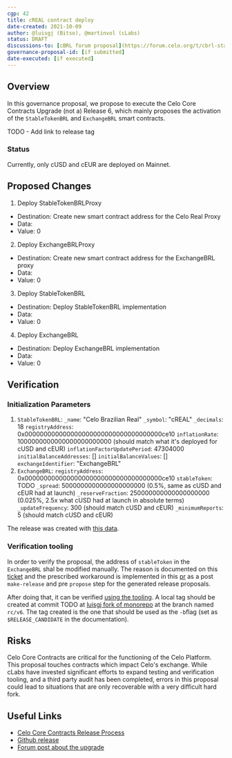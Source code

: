 ```yaml
---
cgp: 42
title: cREAL contract deploy
date-created: 2021-10-09
author: @luisgj (Bitso), @martinvol (cLabs)
status: DRAFT
discussions-to: [cBRL forum proposal](https://forum.celo.org/t/cbrl-stable-asset/1281)
governance-proposal-id: [if submitted]
date-executed: [if executed]
---
```


## Overview

In this governance proposal, we propose to execute the Celo Core Contracts Upgrade (not a) Release 6, which mainly proposes the activation of the `StableTokenBRL` and `ExchangeBRL` smart contracts.

TODO - Add link to release tag

### Status

Currently, only cUSD and cEUR are deployed on Mainnet.

## Proposed Changes

1. Deploy StableTokenBRLProxy
- Destination: Create new smart contract address for the Celo Real Proxy
- Data: 
- Value: 0

2. Deploy ExchangeBRLProxy
- Destination: Create new smart contract address for the ExchangeBRL proxy
- Data:
- Value: 0

3. Deploy StableTokenBRL
- Destination: Deploy StableTokenBRL implementation
- Data:
- Value: 0

4. Deploy ExchangeBRL
- Destination: Deploy ExchangeBRL implementation
- Data:
- Value: 0


## Verification

### Initialization Parameters

1. `StableTokenBRL`:
  `_name`: "Celo Brazilian Real"
  `_symbol`: "cREAL"
  `_decimals`: 18
  `registryAddress`: 0x000000000000000000000000000000000000ce10
  `inflationRate`: 1000000000000000000000000 (should match what it's deployed for cUSD and cEUR)
  `inflationFactorUpdatePeriod`: 47304000
  `initialBalanceAddresses`: []
  `initialBalanceValues`: []
  `exchangeIdentifier`: "ExchangeBRL"
2. `ExchangeBRL`:
  `registryAddress`: 0x000000000000000000000000000000000000ce10
  `stableToken`: TODO
  `_spread`: 5000000000000000000000 (0.5%, same as cUSD and cEUR had at launch)
  `_reserveFraction`: 250000000000000000000 (0.025%, 2.5x what cUSD had at launch in absolute terms)
  `_updateFrequency`: 300 (should match cUSD and cEUR)
  `_minimumReports`: 5 (should match cUSD and cEUR)

The release was created with [this data](packages/protocol/releaseData/initializationData/release6.json).

### Verification tooling

In order to verify the proposal, the address of `stableToken` in the `ExchangeBRL` shal be modified manually. The reason is documented on this [ticket](https://github.com/celo-org/celo-monorepo/issues/7171) and the prescribed workaround is implemented in this [pr](https://github.com/celo-org/celo-monorepo/pull/7267) as a post `make-release` and pre `propose` step for the generated release proposals.

After doing that, it can be verified [using the tooling](https://docs.celo.org/community/release-process/smart-contracts#verify-proposed-release-candidate). A local tag should be created at commit TODO at [luisgj fork of monorepo](https://github.com/luisgj/celo-monorepo/tree/rc/v6) at the branch named `rc/v6`. The tag created is the one that should be used as the `-b`flag (set as `$RELEASE_CANDIDATE` in the documentation).

## Risks

Celo Core Contracts are critical for the functioning of the Celo Platform. This proposal touches contracts which impact Celo's exchange. While cLabs have invested significant efforts to expand testing and verification tooling, and a third party audit has been completed, errors in this proposal could lead to situations that are only recoverable with a very difficult hard fork.

## Useful Links

* [Celo Core Contracts Release Process](https://docs.celo.org/community/release-process/smart-contracts)
* [Github release](https://github.com/celo-org/celo-monorepo/releases/tag/celo-contracts-v3.rc0)
* [Forum post about the upgrade](https://forum.celo.org/t/contracts-release-2/719)
